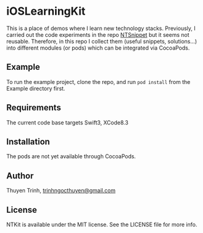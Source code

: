 # iOSLearningKit

This is a place of demos where I learn new technology stacks. Previously, I carried out the code experiments in the repo [NTSnippet](https://github.com/trinhngocthuyen/NTSnippets) but it seems not reusable. Therefore, in this repo I collect them (useful snippets, solutions...) into different modules (or pods) which can be integrated via CocoaPods.

## Example

To run the example project, clone the repo, and run `pod install` from the Example directory first.

## Requirements

The current code base targets Swift3, XCode8.3

## Installation

The pods are not yet available through CocoaPods.

## Author

Thuyen Trinh, trinhngocthuyen@gmail.com

## License

NTKit is available under the MIT license. See the LICENSE file for more info.
